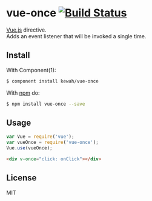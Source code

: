 # vue-once [![Build Status](https://travis-ci.org/kewah/vue-once.svg?branch=master)](https://travis-ci.org/kewah/vue-once)

[Vue.js](https://github.com/yyx990803/vue) directive.  
Adds an event listener that will be invoked a single time.

## Install

With Component(1):

```bash
$ component install kewah/vue-once
```

With [npm](http://npmjs.org) do:

```bash
$ npm install vue-once --save
```

## Usage

```js
var Vue = require('vue');
var vueOnce = require('vue-once');
Vue.use(vueOnce);
```

```html
<div v-once="click: onClick"></div>
```

## License

MIT
